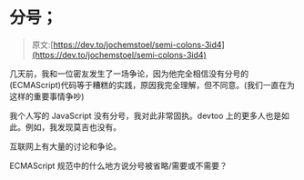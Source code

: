 # 分号；

> 原文:[https://dev.to/jochemstoel/semi-colons-3id4](https://dev.to/jochemstoel/semi-colons-3id4)

几天前，我和一位密友发生了一场争论，因为他完全相信没有分号的(ECMAScript)代码等于糟糕的实践，原因我完全理解，但不同意。(我们一直在为这样的重要事情争吵)

我个人写的 JavaScript 没有分号，我对此非常固执。devtoo 上的更多人也是如此。例如，我发现莫吉也没有。

互联网上有大量的讨论和争论。

ECMAScript 规范中的什么地方说分号被省略/需要或不需要？